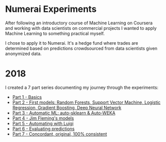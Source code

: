 # Numerai Experiments

After following an introductory course of Machine Learning on Coursera and working with data scientists on commercial projects I wanted to apply Machine Learning to something practical myself.

I chose to apply it to Numerai. It's a hedge fund where trades are determined based on predictions crowdsourced from data scientists given anonymized data.


# 2018

I created a 7 part series documenting my journey through the experiments:

* [Part 1 - Basics](https://altermarkive.github.io/numerai-experiments/docs/part1.html)
* [Part 2 - First models: Random Forests, Support Vector Machine, Logistic Regression, Gradient Boosting, Deep Neural Network](https://altermarkive.github.io/numerai-experiments/docs/part2.html)
* [Part 3 - Automatic ML: auto-sklearn & Auto-WEKA](https://altermarkive.github.io/numerai-experiments/docs/part3.html)
* [Part 4 - Jim Fleming's models](https://altermarkive.github.io/numerai-experiments/docs/part4.html)
* [Part 5 - Automating with Luigi](https://altermarkive.github.io/numerai-experiments/docs/part5.html)
* [Part 6 - Evaluating predictions](https://altermarkive.github.io/numerai-experiments/docs/part6.html)
* [Part 7 - Concordant, original, 100% consistent](https://altermarkive.github.io/numerai-experiments/docs/part7.html)
